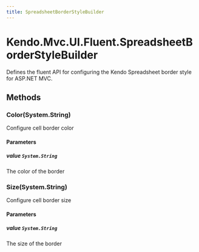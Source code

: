 ```yaml
---
title: SpreadsheetBorderStyleBuilder
---
```


# Kendo.Mvc.UI.Fluent.SpreadsheetBorderStyleBuilder
Defines the fluent API for configuring the Kendo Spreadsheet border style for ASP.NET MVC.




## Methods


### Color(System.String)
Configure cell border color


#### Parameters

##### value `System.String`
The color of the border





### Size(System.String)
Configure cell border size


#### Parameters

##### value `System.String`
The size of the border







